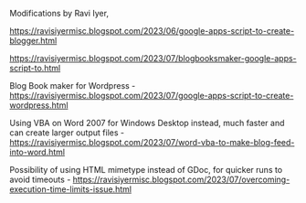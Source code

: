 Modifications by Ravi Iyer,

https://ravisiyermisc.blogspot.com/2023/06/google-apps-script-to-create-blogger.html

https://ravisiyermisc.blogspot.com/2023/07/blogbooksmaker-google-apps-script-to.html

Blog Book maker for Wordpress - https://ravisiyermisc.blogspot.com/2023/07/google-apps-script-to-create-wordpress.html

Using VBA on Word 2007 for Windows Desktop instead, much faster and can create larger output files - https://ravisiyermisc.blogspot.com/2023/07/word-vba-to-make-blog-feed-into-word.html

Possibility of using HTML mimetype instead of GDoc, for quicker runs to avoid timeouts - https://ravisiyermisc.blogspot.com/2023/07/overcoming-execution-time-limits-issue.html

